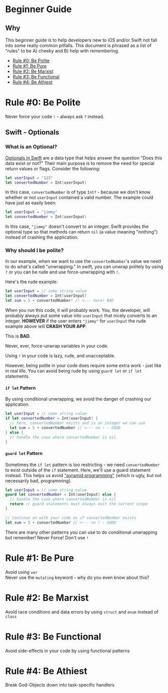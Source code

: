 # Beginner Guide

## Why
This beginner guide is to help developers new to iOS and/or Swift not fall into some really common pitfalls. This document is phrased as a list of "rules" to be A) cheeky and B) help with remembering.

* [Rule #0: Be Polite](#rule-0-be-polite)
* [Rule #1: Be Pure](#rule-1-be-pure)
* [Rule #2: Be Marxist](#rule-2-be-marxist)
* [Rule #3: Be Functional](#rule-3-be-functional)
* [Rule #4: Be Athiest](#rule-4-be-athiest)

# Rule #0: Be Polite
Never force your code `!` - always ask `?` instead.

## Swift - Optionals
### What is an Optional?
[Optionals in Swift](https://developer.apple.com/library/content/documentation/Swift/Conceptual/Swift_Programming_Language/TheBasics.html#//apple_ref/doc/uid/TP40014097-CH5-ID330) are a data type that helps answer the question "Does this data exist or not?" Their main purpose is to remove the need for special return values or flags. Consider the following:

```swift
let userInput = "123"
let convertedNumber = Int(userInput)
```
In this case, `convertedNumber` is of type `Int?` - because we don't know whether or not `userInput` contained a valid number.  The example could have just as easily been:
```swift
let userInput = "jimmy"
let convertedNumber = Int(userInput)
```
In this case, `"jimmy"` doesn't convert to an integer. Swift provides the optional type so that methods can return `nil` (a value meaning "nothing") instead of crashing the application.

### Why should I be polite?
In our example, when we want to use the `convertedNumber`'s value we need to do what's called "unwrapping." In swift, you can unwrap politely by using `?` or you can be rude and use force-unwrapping with `!`.

Here's the rude example:
```swift
let userInput = // some string value
let convertedNumber = Int(userInput)
let sum = 5 + convertedNumber! // <--- here! BAD
```

When you run this code, it will probably work. You, the developer, will probably always put some value into `userInput` that nicely converts to an integer. **HOWEVER** if the user enters `"jimmy"` for `userInput` the rude example above will **CRASH YOUR APP**.

This is **BAD**.

Never, ever, force-unwrap variables in your code.

Using `!` in your code is lazy, rude, and unacceptable.

However, being polite in your code does require some extra work - just like in real life. You can avoid being rude by using `guard let` or `if let` statements.

#### `if let` Pattern
By using conditional unwrapping, we avoid the danger of crashing our application. 
```swift
let userInput = // some string value
if let convertedNumber = Int(userInput) {
  // here, convertedNumber exists and is an integer we can use
  let sum = 5 + convertedNumber // <--- no ! - GOOD
} else {
  // handle the case where convertedNumber is nil
}
```

#### `guard let` Pattern
Sometimes the `if let` pattern is too restricting - we need `convertedNumber` to exist outside of the `if` statement.  Here, we'll use a guard statement instead. This helps us avoid ["pyramid programming"](https://thatthinginswift.com/guard-statement-swift/) (which is ugly, but not necessarily bad, programming).
```swift
let userInput = // some string value
guard let convertedNumber = Int(userInput) else {
  // handle the case where convertedNumber is nil
  return // guard statements must always exit the current scope
}

// Continue on with your code as if convertedNumber exists
let sum = 5 + convertedNumber // <--- no ! - GOOD
```

There are many other patterns you can use to do conditional unwrapping but remember! Never Force! Don't use `!`

# Rule #1: Be Pure 
Avoid using `var`  
Never use the `mutating` keyword - why do you even know about this?

# Rule #2: Be Marxist
Avoid race conditions and data errors by using `struct` and `enum` instead of `class`

# Rule #3: Be Functional
Avoid side-effects in your code by using functional patterns

# Rule #4: Be Athiest
Break God-Objects down into task-specific handlers
